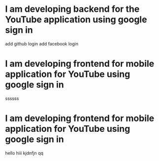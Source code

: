 # I am developing backend for the YouTube application using google sign in

add github login
add facebook login
# I am developing frontend for mobile application for YouTube using google sign in

ssssss
# I am developing frontend for mobile application for YouTube using google sign in

hello
hiii
kjdnfjn
qq